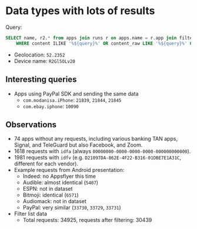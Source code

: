 # Data types with lots of results

Query:

```sql
SELECT name, r2.* from apps join runs r on apps.name = r.app join filtered_requests r2 on r.id = r2.run
    WHERE content ILIKE '%${query}%' OR content_raw LIKE '%${query}%' OR path ILIKE '%${query}%';
```

* Geolocation: `52.2352`
* Device name: `R2Gl5OLv20`

## Interesting queries

* Apps using PayPal SDK and sending the same data
    - `com.modanisa.iPhone`: `21839`, `21844`, `21845`
    - `com.ebay.iphone`: `10090`

## Observations

* 74 apps without any requests, including various banking TAN apps, Signal, and TeleGuard but also Facebook, and Zoom.
* 1618 requests with `idfa` (always `00000000-0000-0000-0000-000000000000`).
* 1981 requests with `idfv` (e.g. `D21097DA-862E-4F22-B316-01DBE7E1A31C`, different for each vendor).
* Example requests from Android presentation:
    - Indeed: no Appsflyer this time
    - Audible: almost identical (`5407`)
    - ESPN: not in dataset
    - Bitmoji: identical (`6571`)
    - Audiomack: not in dataset
    - PayPal: very similar (`33730`, `33729`, `33731`)
* Filter list data
    - Total requests: 34925, requests after filtering: 30439
